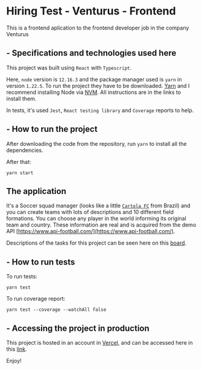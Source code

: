 # Hiring Test - Venturus - Frontend

This is a frontend aplication to the frontend developer job in the company Venturus

## - Specifications and technologies used here

This project was built using `React` with `Typescript`.

Here, `node` version is `12.16.3` and the package manager used is `yarn` in version `1.22.5`. To run the project they have to be downloaded. [Yarn](https://classic.yarnpkg.com/lang/en/) and I recommend installing Node via [NVM](https://github.com/nvm-sh/nvm). All instructions are in the links to install them.

In tests, it's used `Jest`, `React testing library` and `Coverage` reports to help.

## - How to run the project

After downloading the code from the repository, run `yarn` to install all the dependencies.

After that:
```
yarn start
```

## The application

It's a Soccer squad manager (looks like a little [`Cartola FC`](https://globoesporte.globo.com/cartola-fc/) from Brazil) and you can create teams with lots of descriptions and 10 different field formations. You can choose any player in the world informing its original team and country. These information are real and is acquired from the demo API [https://www.api-football.com/](https://www.api-football.com/).

Descriptions of the tasks for this project can be seen here on this [board](https://trello.com/invite/b/9kzEclDG/e18b42f36ab9cbf4bab60431d74da372/teste-venturus-frontend-e-backend).

## - How to run tests

To run tests:
```
yarn test
```

To run coverage report:
```
yarn test --coverage --watchAll false
```
## - Accessing the project in production
This project is hosted in an account in [Vercel](https://vercel.com/), and can be accessed here in this [link](https://venturus-frontend-test-2020.vercel.app/).

Enjoy!
